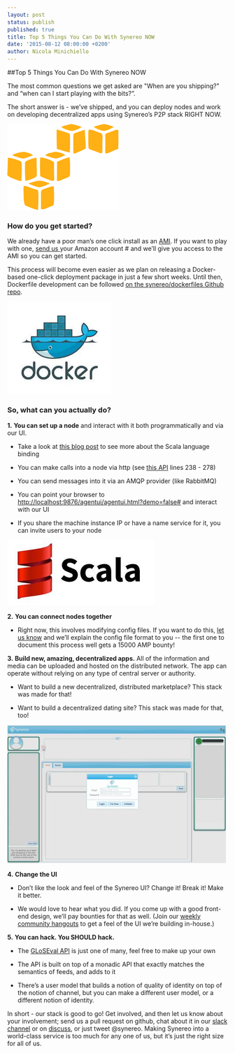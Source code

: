 ```yaml
---
layout: post
status: publish
published: true
title: Top 5 Things You Can Do With Synereo NOW
date: '2015-08-12 08:00:00 +0200'
author: Nicola Minichiello
---
```

##Top 5 Things You Can Do With Synereo NOW

The most common questions we get asked are "When are you shipping?"  and “when can I start playing with the bits?”.

The short answer is - we’ve shipped, and you can deploy nodes and work on developing decentralized apps using Synereo’s P2P stack RIGHT NOW. 

![image alt text](/img/uploads/aws.png)

### How do you get started?

We already have a poor man’s one click install as an [AMI](http://docs.aws.amazon.com/AWSEC2/latest/UserGuide/AMIs.html). If you want to play with one, [send us ](mailto:hello@synereo.com)your Amazon account # and we’ll give you access to the AMI so you can get started. 

This process will become even easier as we plan on releasing a Docker-based one-click deployment package in just a few short weeks. Until then, Dockerfile development can be followed [on the synereo/dockerfiles Github repo](http://github.com/synereo/dockerfiles).

![image alt text](/img/uploads/docker.jpg)

### So, what can you actually do?

**1.** **You can set up a node** and interact with it both programmatically and via our UI.

* Take a look at [this blog post](http://blog.synereo.com/2015/03/17/specialk-kvdb/) to see more about the Scala language binding

* You can make calls into a node via http (see [this API](https://github.com/synereo/gloseval/blob/master/src/main/scala/com/biosimilarity/evaluator/spray/EvaluatorService.scala) lines 238 - 278)

* You can send messages into it via an AMQP provider (like RabbitMQ)

* You can point your browser to [http://localhost:9876/agentui/agentui.html?demo=false#](http://localhost:9876/agentui/agentui.html?demo=false#) and interact with our UI

* If you share the machine instance IP or have a name service for it, you can invite users to your node

![image alt text](/img/uploads/scala.jpg)

**2.** **You can connect nodes together**

* Right now, this involves modifying config files. If you want to do this, [let us know](http://slack.synereo.com) and we’ll explain the config file format to you -- the first one to document this process well gets a 15000 AMP bounty!

**3.** **Build new, amazing, decentralized apps.** All of the information and media can be uploaded and hosted on the distributed network. The app can operate without relying on any type of central server or authority.

* Want to build a new decentralized, distributed marketplace? This stack was made for that!

* Want to build a decentralized dating site? This stack was made for that, too!

![image alt text](/img/uploads/gui.jpg)

**4.** **Change the UI**

* Don’t like the look and feel of the Synereo UI? Change it! Break it! Make it better.

* We would love to hear what you did. If you come up with a good front-end design, we’ll pay bounties for that as well. (Join our [weekly community hangouts](https://www.facebook.com/events/842771732478375/) to get a feel of the UI we’re building in-house.)

**5.** **You can hack. You SHOULD hack.**

* The [GLoSEval API](https://github.com/synereo/gloseval) is just one of many, feel free to make up your own

* The API is built on top of a monadic API that exactly matches the semantics of feeds, and adds to it

* There’s a user model that builds a notion of quality of identity on top of the notion of channel, but you can make a different user model, or a different notion of identity.

In short - our stack is good to go! Get involved, and then let us know about your involvement; send us a pull request on github, chat about it in our [slack channel](http://synereonet.slack.com) or on [discuss](http://discuss.synereo.com), or just tweet @synereo. Making Synereo into a world-class service is too much for any one of us, but it’s just the right size for all of us.


